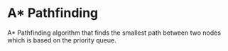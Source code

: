 # A* Pathfinding
A* Pathfinding algorithm that finds the smallest path between two nodes which is based on the priority queue.


